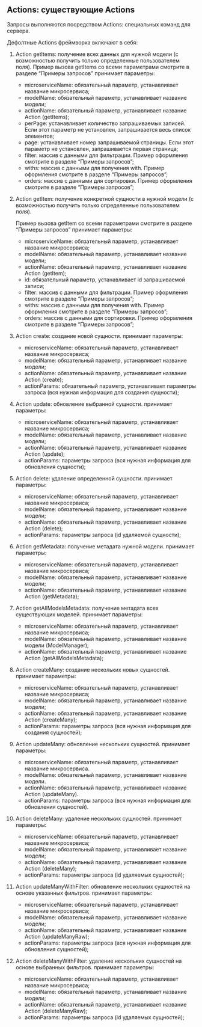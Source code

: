 ## Actions: существующие Actions

Запросы выполняются посредством Actions: специальных команд для сервера.

Дефолтные Actions фреймворка включают в себя:

1. Action getItems: получение всех данных для нужной модели (с возможностью получить только определенные пользователем поля).
    Пример вызова getItems со всеми параметрами смотрите в разделе “Примеры запросов”
    принимает параметры:
    - microserviceName: обязательный параметр, устанавливает название микросервиса;
    - modelName: обязательный параметр, устанавливает название модели;
    - actionName: обязательный параметр, устанавливает название Action (getItems);
    - perPage: устанавливает количество запрашиваемых записей. Если этот параметр не установлен, запрашивается весь список элементов;
    - page: устанавливает номер запрашиваемой страницы. Если этот параметр не установлен, запрашивается первая страница;
    - filter: массив с данными для фильтрации. Пример оформления смотрите в разделе “Примеры запросов”;
    - withs: массив с данными для получения with. Пример оформления смотрите в разделе “Примеры запросов”;
    - orders: массив с данными для сортировки. Пример оформления смотрите в разделе “Примеры запросов”;
    
2. Action getItem: получение конкретной сущности в нужной модели (с возможностью получить только определенные пользователем поля).

    Пример вызова getItem со всеми параметрами смотрите в разделе “Примеры запросов”
    принимает параметры:
    - microserviceName: обязательный параметр, устанавливает название микросервиса;
    - modelName: обязательный параметр, устанавливает название модели;
    - actionName: обязательный параметр, устанавливает название Action (getItem);
    - id: обязательный параметр, устанавливает id запрашиваемой записи;
    - filter: массив с данными для фильтрации. Пример оформления смотрите в разделе “Примеры запросов”;
    - withs: массив с данными для получения with. Пример оформления смотрите в разделе “Примеры запросов”;
    - orders: массив с данными для сортировки. Пример оформления смотрите в разделе “Примеры запросов”;
3. Action create: создание новой сущности.
    принимает параметры:
    - microserviceName: обязательный параметр, устанавливает название микросервиса;
    - modelName: обязательный параметр, устанавливает название модели;
    - actionName: обязательный параметр, устанавливает название Action (create);
    - actionParams: обязательный параметр, устанавливает параметры запроса (вся нужная информация для создания сущности);
4. Action update: обновление выбранной сущности.
    принимает параметры:
    - microserviceName: обязательный параметр, устанавливает название микросервиса;
    - modelName: обязательный параметр, устанавливает название модели;
    - actionName: обязательный параметр, устанавливает название Action (update);
    - actionParams: параметры запроса (вся нужная информация для обновления сущности);
5. Action delete: удаление определенной сущности.
    принимает параметры:
    - microserviceName: обязательный параметр, устанавливает название микросервиса;
    - modelName: обязательный параметр, устанавливает название модели;
    - actionName: обязательный параметр, устанавливает название Action (delete);
    - actionParams: параметры запроса (id удаляемой сущности);
6. Action getMetadata: получение метадата нужной модели.
    принимает параметры:
    - microserviceName: обязательный параметр, устанавливает название микросервиса;
    - modelName: обязательный параметр, устанавливает название модели;
    - actionName: обязательный параметр, устанавливает название Action (getMetadata);
7. Action getAllModelsMetadata: получение метадата всех существующих моделей.
    принимает параметры:
    - microserviceName: обязательный параметр, устанавливает название микросервиса;
    - modelName: обязательный параметр, устанавливает название модели (ModelManager);
    - actionName: обязательный параметр, устанавливает название Action (getAllModelsMetadata);
8. Action createMany: создание нескольких новых сущностей.
    принимает параметры:
    - microserviceName: обязательный параметр, устанавливает название микросервиса;
    - modelName: обязательный параметр, устанавливает название модели;
    - actionName: обязательный параметр, устанавливает название Action (createMany);
    - actionParams: параметры запроса (вся нужная информация для создания сущностей);
9. Action updateMany: обновление нескольких сущностей.
    принимает параметры:
    - microserviceName: обязательный параметр, устанавливает название микросервиса.
    - modelName: обязательный параметр, устанавливает название модели.
    - actionName: обязательный параметр, устанавливает название Action (updateMany).
    - actionParams: параметры запроса (вся нужная информация для обновления сущностей).
10. Action deleteMany: удаление нескольких сущностей.
    принимает параметры:
    - microserviceName: обязательный параметр, устанавливает название микросервиса;
    - modelName: обязательный параметр, устанавливает название модели;
    - actionName: обязательный параметр, устанавливает название Action (deleteMany);
    - actionParams: параметры запроса (id удаляемых сущностей);
11. Action updateManyWithFilter: обновление нескольких сущностей на основе указанных фильтров.
    принимает параметры:
    - microserviceName: обязательный параметр, устанавливает название микросервиса;
    - modelName: обязательный параметр, устанавливает название модели;
    - actionName: обязательный параметр, устанавливает название Action (updateManyRaw);
    - actionParams: параметры запроса (вся нужная информация для обновления сущностей);
12. Action deleteManyWithFilter: удаление нескольких сущностей на основе выбранных фильтров.
    принимает параметры:
    - microserviceName: обязательный параметр, устанавливает название микросервиса;
    - modelName: обязательный параметр, устанавливает название модели;
    - actionName: обязательный параметр, устанавливает название Action (deleteManyRaw);
    - actionParams: параметры запроса (id удаляемых сущностей);
